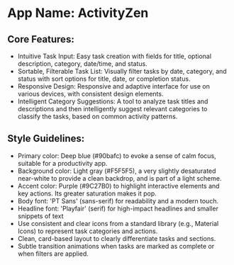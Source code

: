 # **App Name**: ActivityZen

## Core Features:

- Intuitive Task Input: Easy task creation with fields for title, optional description, category, date/time, and status.
- Sortable, Filterable Task List: Visually filter tasks by date, category, and status with sort options for title, date, or completion status.
- Responsive Design: Responsive and adaptive interface for use on various devices, with consistent design elements.
- Intelligent Category Suggestions: A tool to analyze task titles and descriptions and then intelligently suggest relevant categories to classify the tasks, based on common activity patterns.

## Style Guidelines:

- Primary color: Deep blue (#90bafc) to evoke a sense of calm focus, suitable for a productivity app.
- Background color: Light gray (#F5F5F5), a very slightly desaturated near-white to provide a clean backdrop, and is part of a light scheme.
- Accent color: Purple (#9C27B0) to highlight interactive elements and key actions. Its greater saturation makes it pop.
- Body font: 'PT Sans' (sans-serif) for readability and a modern touch.
- Headline font: 'Playfair' (serif) for high-impact headlines and smaller snippets of text
- Use consistent and clear icons from a standard library (e.g., Material Icons) to represent task categories and actions.
- Clean, card-based layout to clearly differentiate tasks and sections.
- Subtle transition animations when tasks are marked as complete or when filters are applied.